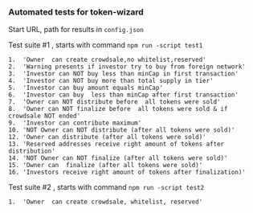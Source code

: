 ### Automated tests for token-wizard 
Start URL, path for results in ```config.json```

Test suite #1 , starts with command ```npm run -script test1```
```
1.  'Owner  can create crowdsale,no whitelist,reserved'
2.  'Warning presents if investor try to buy from foreign network'
3.  'Investor can NOT buy less than minCap in first transaction'
4.  'Investor can NOT buy more than total supply in tier'
5.  'Investor can buy amount equals minCap'
6.  'Investor can buy  less than minCap after first transaction'
7.  'Owner can NOT distribute before  all tokens were sold'
8.  'Owner can NOT finalize before  all tokens were sold & if crowdsale NOT ended'
9.  'Investor can contribute maximum'
10. 'NOT Owner can NOT distribute (after all tokens were sold)'
12. 'Owner can distribute (after all tokens were sold)'
13. 'Reserved addresses receive right amount of tokens after distribution'
14. 'NOT Owner can NOT finalize (after all tokens were sold)'
15. 'Owner can  finalize (after all tokens were sold)'
16. 'Investors receive right amount of tokens after finalization)'
```
Test suite #2 , starts with command ```npm run -script test2```

```
1.  'Owner  can create crowdsale, whitelist, reserved'





```




 
 
 
 